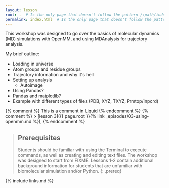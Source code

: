 ```yaml
---
layout: lesson
root: .  # Is the only page that doesn't follow the pattern /:path/index.html
permalink: index.html  # Is the only page that doesn't follow the pattern /:path/index.html
---
```

This workshop was designed to go over the basics of molecular dynamics (MD)
simulations with OpenMM, and using MDAnalysis for trajectory analysis.


My brief outline:
- Loading in universe
- Atom groups and residue groups
- Trajectory information and why it's hell
- Setting up analysis
    - Autoimage
- Using Pandas?
- Pandas and matplotlib?
- Example with different types of files (PDB, XYZ, TXYZ, Prmtop/Inpcrd)

<!-- this is an html comment -->

{% comment %} This is a comment in Liquid {% endcomment %}
{% comment %} > [lesson 3]({{ page.root }}{% link _episodes/03-using-openmm.md %}), {% endcomment %}

> ## Prerequisites
>
> Students should be familiar with using the Terminal to execute commands,
> as well as creating and editing text files.
> The workshop was designed to start from FIXME.
> Lessons 1-2 contain additional background information for
> students that are  unfamiliar with biomolecular simulation and/or Python.
{: .prereq}

{% include links.md %}
